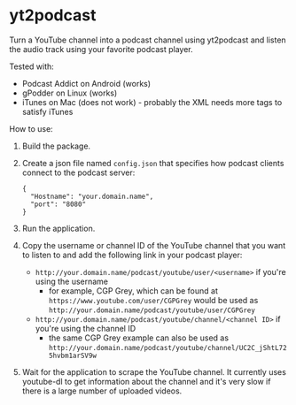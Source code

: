 # yt2podcast
Turn a YouTube channel into a podcast channel using yt2podcast and listen the audio track using your favorite podcast player.

Tested with:
  - Podcast Addict on Android (works)
  - gPodder on Linux (works)
  - iTunes on Mac (does not work) - probably the XML needs more tags to satisfy iTunes
  
How to use:
  1. Build the package.
  2. Create a json file named `config.json` that specifies how podcast clients connect to the podcast server:
      ```
      {
        "Hostname": "your.domain.name",
        "port": "8080"
      }
      ```
  3. Run the application.
  4. Copy the username or channel ID of the YouTube channel that you want to listen to and add the following link in your podcast player:
  		- `http://your.domain.name/podcast/youtube/user/<username>` if you're using the username
  			- for example, CGP Grey, which can be found at `https://www.youtube.com/user/CGPGrey` would be used as `http://your.domain.name/podcast/youtube/user/CGPGrey`
  		- `http://your.domain.name/podcast/youtube/channel/<channel ID>` if you're using the channel ID
  			- the same CGP Grey example can also be used as `http://your.domain.name/podcast/youtube/channel/UC2C_jShtL725hvbm1arSV9w`

5. Wait for the application to scrape the YouTube channel. It currently uses youtube-dl to get information about the channel and it's very slow if there is a large number of uploaded videos. 
